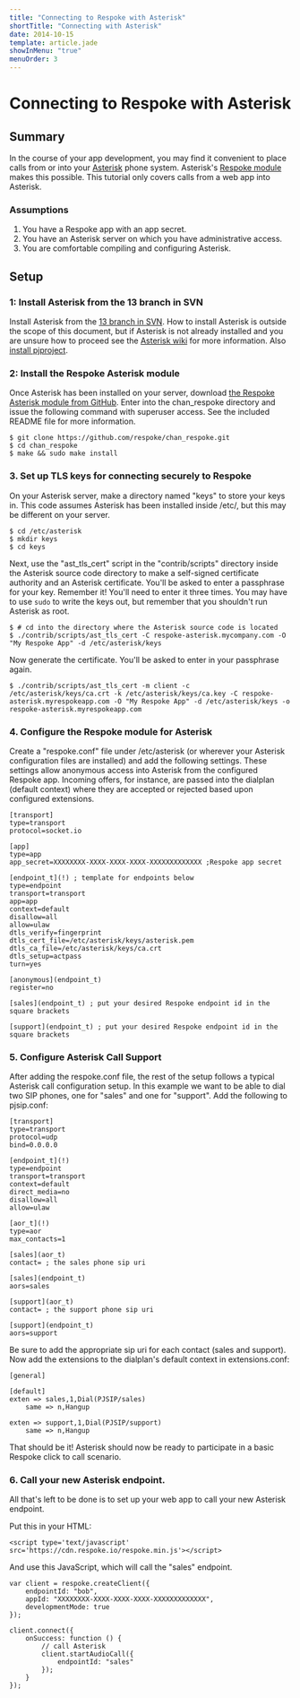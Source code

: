 ```yaml
---
title: "Connecting to Respoke with Asterisk"
shortTitle: "Connecting with Asterisk"
date: 2014-10-15
template: article.jade
showInMenu: "true"
menuOrder: 3
---
```


# Connecting to Respoke with Asterisk

## Summary

In the course of your app development, you may find it convenient to place calls from or into your [Asterisk](http://asterisk.org/) phone system. Asterisk's [Respoke module](https://github.com/respoke/chan_respoke) makes this possible. This tutorial only covers calls from a web app into Asterisk.

### Assumptions

1. You have a Respoke app with an app secret.
1. You have an Asterisk server on which you have administrative access.
1. You are comfortable compiling and configuring Asterisk.

## Setup

### 1: Install Asterisk from the 13 branch in SVN

Install Asterisk from the [13 branch in SVN](http://svn.asterisk.org/svn/asterisk/branches/13/). How to install Asterisk is outside the scope of this document, but if Asterisk is not already installed and you are unsure how to proceed see the [Asterisk wiki](https://wiki.asterisk.org/wiki/display/AST/Installing+Asterisk) for more information. Also [install pjproject](https://wiki.asterisk.org/wiki/display/AST/Building+and+Installing+pjproject).

### 2: Install the Respoke Asterisk module

Once Asterisk has been installed on your server, download [the Respoke Asterisk module from GitHub](https://github.com/respoke/chan_respoke). Enter into the chan_respoke directory and issue the following command with superuser access. See the included README file for more information.

    $ git clone https://github.com/respoke/chan_respoke.git
    $ cd chan_respoke
    $ make && sudo make install

### 3. Set up TLS keys for connecting securely to Respoke

On your Asterisk server, make a directory named "keys" to store your keys in. This code assumes Asterisk has been installed inside /etc/, but this may be different on your server.

    $ cd /etc/asterisk
    $ mkdir keys
    $ cd keys

Next, use the "ast_tls_cert" script in the "contrib/scripts" directory inside the Asterisk source code directory to make a self-signed certificate authority and an Asterisk certificate. You'll be asked to enter a passphrase for your key. Remember it! You'll need to enter it three times. You may have to use `sudo` to write the keys out, but remember that you shouldn't run Asterisk as root.

    $ # cd into the directory where the Asterisk source code is located
    $ ./contrib/scripts/ast_tls_cert -C respoke-asterisk.mycompany.com -O "My Respoke App" -d /etc/asterisk/keys

Now generate the certificate.  You'll be asked to enter in your passphrase again.

    $ ./contrib/scripts/ast_tls_cert -m client -c /etc/asterisk/keys/ca.crt -k /etc/asterisk/keys/ca.key -C respoke-asterisk.myrespokeapp.com -O "My Respoke App" -d /etc/asterisk/keys -o respoke-asterisk.myrespokeapp.com


### 4. Configure the Respoke module for Asterisk

Create a "respoke.conf" file under /etc/asterisk (or wherever your Asterisk configuration files are installed) and add the following settings. These settings allow anonymous access into Asterisk from the configured Respoke app. Incoming offers, for instance, are passed into the dialplan (default context) where they are accepted or rejected based upon configured extensions.

    [transport]
    type=transport
    protocol=socket.io

    [app]
    type=app
    app_secret=XXXXXXXX-XXXX-XXXX-XXXX-XXXXXXXXXXXXX ;Respoke app secret

    [endpoint_t](!) ; template for endpoints below
    type=endpoint
    transport=transport
    app=app
    context=default
    disallow=all
    allow=ulaw
    dtls_verify=fingerprint
    dtls_cert_file=/etc/asterisk/keys/asterisk.pem
    dtls_ca_file=/etc/asterisk/keys/ca.crt
    dtls_setup=actpass
    turn=yes

    [anonymous](endpoint_t)
    register=no

    [sales](endpoint_t) ; put your desired Respoke endpoint id in the square brackets

    [support](endpoint_t) ; put your desired Respoke endpoint id in the square brackets

### 5. Configure Asterisk Call Support

After adding the respoke.conf file, the rest of the setup follows a typical Asterisk call configuration setup. In this example we want to be able to dial two SIP phones, one for "sales" and one for "support". Add the following to pjsip.conf:

    [transport]
    type=transport
    protocol=udp
    bind=0.0.0.0

    [endpoint_t](!)
    type=endpoint
    transport=transport
    context=default
    direct_media=no
    disallow=all
    allow=ulaw

    [aor_t](!)
    type=aor
    max_contacts=1

    [sales](aor_t)
    contact= ; the sales phone sip uri

    [sales](endpoint_t)
    aors=sales

    [support](aor_t)
    contact= ; the support phone sip uri

    [support](endpoint_t)
    aors=support

Be sure to add the appropriate sip uri for each contact (sales and support). Now add the extensions to the dialplan's default context in extensions.conf:

    [general]

    [default]
    exten => sales,1,Dial(PJSIP/sales)
        same => n,Hangup

    exten => support,1,Dial(PJSIP/support)
        same => n,Hangup

That should be it!  Asterisk should now be ready to participate in a basic Respoke click to call scenario.

### 6. Call your new Asterisk endpoint.

All that's left to be done is to set up your web app to call your new Asterisk endpoint.

Put this in your HTML:

    <script type='text/javascript' src='https://cdn.respoke.io/respoke.min.js'></script>

And use this JavaScript, which will call the "sales" endpoint.

    var client = respoke.createClient({
        endpointId: "bob",
        appId: "XXXXXXXX-XXXX-XXXX-XXXX-XXXXXXXXXXXXX",
        developmentMode: true
    });

    client.connect({
        onSuccess: function () {
            // call Asterisk
            client.startAudioCall({
                endpointId: "sales"
            });
        }
    });
